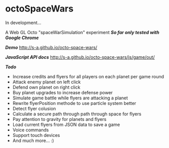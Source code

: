octoSpaceWars
===============

In development...

A Web GL Octo "spaceWarSimulation" experiment
***So far only tested with Google Chrome***

***Demo***
http://s-a.github.io/octo-space-wars/

***JavaScript API docs***
http://s-a.github.io/octo-space-wars/js/game/out/

***Todo***
* Increase credits and flyers for all players on each planet per game round
* Attack enemy planet on left click
* Defend own planet on right click
* Buy planet upgrades to increase defense power
* Simulate game battle while flyers are attacking a planet
* Rewrite flyerPosition methode to use particle system better
* Detect flyer colusion
* Calculate a secure path through path through space for flyers
* Pay attention to gravity for planets and flyers
* Load current flyers from JSON data to save a game
* Voice commands
* Support touch devices
* And much more... :)